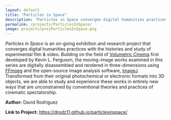 ```yaml
---
layout: default
title: "Particles in Space"
description: "Particles in Space converges digital humanities practices with the histories and study of experimental film & video"
permalink: /projects/ParticlesInSpace/
image: projects/projParticlesInSpace.png
---
```


*Particles in Space* is an on-going exhibition and research project that converges digital humanities practices with the histories and study of experimental film & video. Building on the field of <a href="https://dhdebates.gc.cuny.edu/read/untitled-f2acf72c-a469-49d8-be35-67f9ac1e3a60/section/a214af4f-2d31-4967-8686-738987c02ddf" target="_blank">Volumetric Cinema</a> first developed by Kevin L. Ferguson, the moving-image works examined in this series are digitally disassembled and rendered in three-dimensions using <a href="https://ffmpeg.org/" target="_blank">FFmpeg</a> and the open-source image analysis software, <a href="https://imagej.net/Welcome" target="_blank">ImageJ</a>. Transformed from their original photochemical or electronic formats into 3D objects, we are able to study and experience these works in entirely new ways that are unconstrained by conventional theories and practices of cinematic spectatorship.

**Author:** David Rodriguez

**Link to Project:** <a href="https://drodz11.github.io/particlesinspace/" target="_blank">https://drodz11.github.io/particlesinspace/</a>
